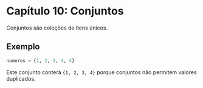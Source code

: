 # Capítulo 10: Conjuntos

Conjuntos são coleções de itens únicos.

## Exemplo

```python
numeros = {1, 2, 3, 4, 4}
```

Este conjunto conterá `{1, 2, 3, 4}` porque conjuntos não permitem valores duplicados.